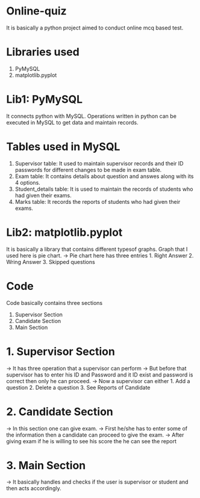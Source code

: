 # Online-quiz

It is basically a python project aimed to conduct online mcq based test.

# Libraries used
1. PyMySQL
2. matplotlib.pyplot

# Lib1: PyMySQL
It connects python with MySQL.
Operations written in python can be executed in MySQL to get data and maintain records.

# Tables used in MySQL
1. Supervisor table: It used to maintain supervisor records and their ID passwords for different changes to be made in exam table.
2. Exam table: It contains details about question and answes along with its 4 options.
3. Student_details table: It is used to maintain the records of students who had given their exams.
4. Marks table: It records the reports of students who had given their exams.

# Lib2: matplotlib.pyplot
It is basically a library that contains different typesof graphs.
Graph that I used here is pie chart.
  -> Pie chart here has three entries 
      1. Right Answer
      2. Wring Answer
      3. Skipped questions

# Code
Code basically contains three sections 
1. Supervisor Section
2. Candidate Section
3. Main Section

# 1. Supervisor Section
-> It has three operation that a supervisor can perform
-> But before that supervisor has to enter his ID and Password and it ID exist and password is correct then only he can proceed.
-> Now a supervisor can either
        1. Add a question
        2. Delete a question
        3. See Reports of Candidate

# 2. Candidate Section
-> In this section one can give exam.
-> First he/she has to enter some of the information then a candidate can proceed to give the exam.
-> After giving exam if he is willing to see his score the he can see the report

# 3. Main Section
-> It basically handles and checks if the user is supervisor or student and then acts accordingly.
